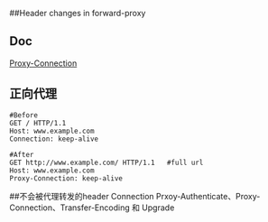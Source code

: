 ##Header changes in forward-proxy
## Doc
[Proxy-Connection](https://imququ.com/post/the-proxy-connection-header-in-http-request.html)
## 正向代理
```
#Before
GET / HTTP/1.1
Host: www.example.com
Connection: keep-alive
```
```
#After
GET http://www.example.com/ HTTP/1.1   #full url
Host: www.example.com
Proxy-Connection: keep-alive    
```

##不会被代理转发的header
Connection Prxoy-Authenticate、Proxy-Connection、Transfer-Encoding 和 Upgrade
